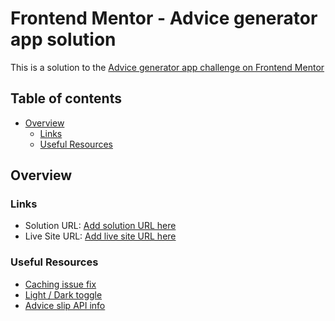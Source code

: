 # Frontend Mentor - Advice generator app solution

This is a solution to the [Advice generator app challenge on Frontend Mentor](https://www.frontendmentor.io/challenges/advice-generator-app-QdUG-13db)

## Table of contents

- [Overview](#overview)
  - [Links](#links)
  - [Useful Resources](#Useful-Resources)

## Overview

### Links

- Solution URL: [Add solution URL here](https://your-solution-url.com)
- Live Site URL: [Add live site URL here](https://your-live-site-url.com)

### Useful Resources

- [Caching issue fix](https://stackoverflow.com/questions/71255840/fetch-api-return-same-data-always)
- [Light / Dark toggle](https://www.youtube.com/watch?v=xodD0nw2veQ)
- [Advice slip API info](https://www.youtube.com/watch?v=2AfzKmgqWUE&t=797s)
